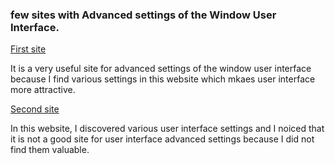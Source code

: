 ### few sites with Advanced settings of the Window User Interface.

[First site](https://ux.stackexchange.com/questions/19102/internal-or-external-settings-window)

It is a very useful site for advanced settings of the window user interface because I find various settings in this website which mkaes user interface more attractive.

[Second site](https://support.anydesk.com/knowledge/settings)

In this website, I discovered various user interface settings and I noiced that it is not a good site for user interface advanced settings because I did not find them valuable.
